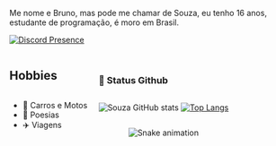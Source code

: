 Me nome e Bruno, mas pode me chamar de Souza, eu tenho 16 anos, estudante de programação, é moro em Brasil.

[![Discord Presence](https://lanyard.cnrad.dev/api/667815606451699712)](https://discord.com/users/667815606451699712)
<br/>
  
<div style="display:flex;justify-content:left;">
  <div style="display:flex;flex-direction:column;margin-right:20px;">
    <h2>Hobbies</h2>
    <ul>
      <li>🚗 Carros e Motos</li>
      <li>📖 Poesias</li>
      <li>✈️ Viagens</li>
    </ul>
  </div>
  <div style="display:flex;flex-direction:column;">

<br>

### 🌙 Status Github
![Souza GitHub stats](https://github-readme-stats.vercel.app/api?username=souzatoledo&show_icons=true&theme=midnight-purple)
[![Top Langs](https://github-readme-stats.vercel.app/api/top-langs/?username=souzatoledo&layout=donut)](https://github.com/souzatoledo/github-readme-stats)
 
<div align="center">

  ![Snake animation](https://github.com/souzatoledo/souzatoledo/blob/output/github-contribution-grid-snake.svg)
  
</div>
